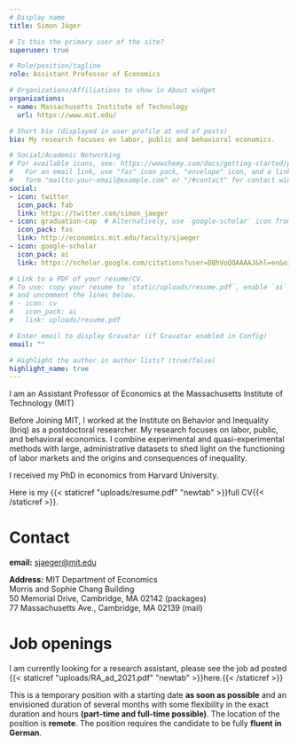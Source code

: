 ```yaml
---
# Display name
title: Simon Jäger

# Is this the primary user of the site?
superuser: true

# Role/position/tagline
role: Assistant Professor of Economics

# Organizations/Affiliations to show in About widget
organizations:
- name: Massachusetts Institute of Technology
  url: https://www.mit.edu/

# Short bio (displayed in user profile at end of posts)
bio: My research focuses on labor, public and behavioral economics.

# Social/Academic Networking
# For available icons, see: https://wowchemy.com/docs/getting-started/page-builder/#icons
#   For an email link, use "fas" icon pack, "envelope" icon, and a link in the
#   form "mailto:your-email@example.com" or "/#contact" for contact widget.
social:
- icon: twitter
  icon_pack: fab
  link: https://twitter.com/simon_jaeger
- icon: graduation-cap  # Alternatively, use `google-scholar` icon from `ai` icon pack
  icon_pack: fas
  link: http://economics.mit.edu/faculty/sjaeger
- icon: google-scholar
  icon_pack: ai
  link: https://scholar.google.com/citations?user=DBhVoQQAAAAJ&hl=en&oi=ao

# Link to a PDF of your resume/CV.
# To use: copy your resume to `static/uploads/resume.pdf`, enable `ai` icons in `params.toml`, 
# and uncomment the lines below.
# - icon: cv
#   icon_pack: ai
#   link: uploads/resume.pdf

# Enter email to display Gravatar (if Gravatar enabled in Config)
email: ""

# Highlight the author in author lists? (true/false)
highlight_name: true
---
```


I am an Assistant Professor of Economics at the Massachusetts Institute of Technology (MIT)

Before Joining MIT, I worked at the Institute on Behavior and Inequality (briq) as a postdoctoral researcher. My research focuses on labor, public, and behavioral economics. I combine experimental and quasi-experimental methods with large, administrative datasets to shed light on the functioning of labor markets and the origins and consequences of inequality.

I received my PhD in economics from Harvard University.

Here is my {{< staticref "uploads/resume.pdf" "newtab" >}}full CV{{< /staticref >}}.


<h1 href="{{ .Site.BaseURL}}css/custom.css" rel="stylesheet">Contact</h1> 

<strong>email:</strong> sjaeger@mit.edu
<p><strong>Address:</strong> MIT Department of Economics<br>
Morris and Sophie Chang Building <br>
50 Memorial Drive, Cambridge, MA 02142 (packages)<br>
77 Massachusetts Ave., Cambridge, MA 02139 (mail)</p>

<h1> Job openings </h1>

<p>I am currently looking for a research assistant, please see the job ad posted {{< staticref "uploads/RA_ad_2021.pdf" "newtab" >}}here.{{< /staticref >}} </p> 

<p> This is a temporary position with a starting date <strong>as soon as possible</strong> and an envisioned duration of several months with some flexibility in the exact duration and hours <strong>(part-time and full-time possible)</strong>. The location of the position is <strong>remote</strong>. The position requires the candidate to be fully <strong>fluent in German</strong>. </p>
